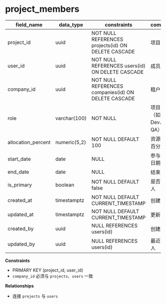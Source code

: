 # project_members

| field_name | data_type | constraints | comment |
| --- | --- | --- | --- |
| project_id | uuid | NOT NULL REFERENCES projects(id) ON DELETE CASCADE | 项目ID |
| user_id | uuid | NOT NULL REFERENCES users(id) ON DELETE CASCADE | 成员用户 |
| company_id | uuid | NOT NULL REFERENCES companies(id) ON DELETE CASCADE | 租户ID |
| role | varchar(100) | NOT NULL | 项目角色（如PM、Dev、QA） |
| allocation_percent | numeric(5,2) | NOT NULL DEFAULT 100 | 资源投入百分比 |
| start_date | date | NULL | 参与开始日期 |
| end_date | date | NULL | 结束日期 |
| is_primary | boolean | NOT NULL DEFAULT false | 是否主责人 |
| created_at | timestamptz | NOT NULL DEFAULT CURRENT_TIMESTAMP | 创建时间 |
| updated_at | timestamptz | NOT NULL DEFAULT CURRENT_TIMESTAMP | 更新时间 |
| created_by | uuid | NULL REFERENCES users(id) | 创建人 |
| updated_by | uuid | NULL REFERENCES users(id) | 最近更新人 |

**Constraints**
- PRIMARY KEY (project_id, user_id)
- `company_id` 必须与 `projects`、`users` 一致

**Relationships**
- 连接 `projects` 与 `users`
